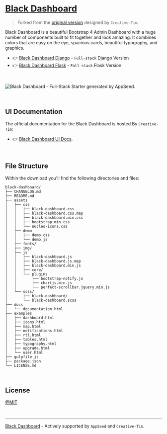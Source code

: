 # [Black Dashboard](https://appseed.us/product/black-dashboard/) 

> Forked from the [original version](https://www.creative-tim.com/product/black-dashboard?AFFILIATE=128200) designed by `Creative-Tim`.

Black Dashboard is a beautiful Bootstrap 4 Admin Dashboard with a huge number of components built to fit together and look amazing. It combines colors that are easy on the eye, spacious cards, beautiful typography, and graphics.
 

- 👉 [Black Dashboard Django](https://appseed.us/product/black-dashboard/django/) - `Full-stack` Django Version
- 👉 [Black Dashboard Flask](https://appseed.us/product/black-dashboard/flask/) - `Full-stack` Flask Version

<br />

![Black Dashboard - Full-Stack Starter generated by AppSeed.](https://user-images.githubusercontent.com/51070104/169471556-144ea706-0965-4f7d-8493-da9570085367.png)

<br />

## UI Documentation

The official documentation for the Black Dashboard is hosted By `Creative-Tim`:

- 👉 [Black Dashboard UI Docs](https://demos.creative-tim.com/black-dashboard/docs/1.0/getting-started/introduction.html?AFFILIATE=128200).

<br />

## File Structure

Within the download you'll find the following directories and files:

```
black-dashboard/
├── CHANGELOG.md
├── README.md
├── assets
│   ├── css
│   │   ├── black-dashboard.css
│   │   ├── black-dashboard.css.map
│   │   ├── black-dashboard.min.css
│   │   ├── bootstrap.min.css
│   │   └── nucleo-icons.css
│   ├── demo
│   │   ├── demo.css
│   │   └── demo.js
│   ├── fonts/
│   ├── img/
│   ├── js
│   │   ├── black-dashboard.js
│   │   ├── black-dashboard.js.map
│   │   ├── black-dashboard.min.js
│   │   ├── core/
│   │   └── plugins
│   │       ├── bootstrap-notify.js
│   │       ├── chartjs.min.js
│   │       └── perfect-scrollbar.jquery.min.js
│   └── scss/
│       ├── black-dashboard/
│       └── black-dashboard.scss
├── docs
│   └── documentation.html
├── examples
│   ├── dashboard.html
│   ├── icons.html
│   ├── map.html
│   ├── notifications.html
│   ├── rtl.html
│   ├── tables.html
│   ├── typography.html
│   ├── upgrade.html
│   └── user.html
├── gulpfile.js
├── package.json
└── LICENSE.md
```

<br />

## License

[@MIT](./LICENSE.md)

<br />

---
[Black Dashboard](https://appseed.us/product/black-dashboard/) - Actively supported by `AppSeed` and `Creative-Tim`. 